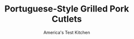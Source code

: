 ---
layout: ../../layouts/MarkdownPostLayout.astro
title: Portuguese-Style Grilled Pork Cutlets
author: America's Test Kitchen
pubDate: 2023-03-15
description: "Using only a few pantry items, we created a unique, tasty sauce to compliment basic pork cutlets."
image_url: https://res.cloudinary.com/hksqkdlah/image/upload/ar_1:1,c_fill,dpr_2.0,f_auto,fl_lossy.progressive.strip_profile,g_faces:auto,q_auto:low,w_344/7510_sfs-pork-cutlets-ii-07
tags: ["Main Courses","Spanish & Portuguese","Pork","Weeknight","30-Minute Suppers"]
calories: 1755
protein: 52
carbohydrates: 4
fats: 
fiber: 1
ingredients: ["1/4 cup, extra virgin olive oil","2 teaspoons, paprika","1 teaspoon, sugar","1/4 teaspoon, red pepper flakes","6 , garlic cloves, sliced thin","3 tablespoons, juice from 1 lemon","2 tablespoons, finely chopped fresh parsley",", Salt and pepper","2 , pork tenderloins (1 1/2 to 2 pounds total), each cut into 4 equal pieces and pounded 1/4 inch thick (see note)"]
serves: 4
time: "30 minutes"
instructions: ["Combine oil, paprika, sugar, pepper flakes, and garlic in bowl. Microwave until garlic is softened and fragrant, about 1 minute. Reserve 2 tablespoons infused oil, then whisk lemon juice and parsley into remaining oil mixture and season with salt and pepper.","Pat cutlets dry with paper towels and season with salt and pepper. Rub cutlets all over with reserved infused oil. Grill pork over hot fire until lightly charred on first side, about 2 minutes. Flip cutlets and grill until just cooked through, about 1 minute longer. Transfer to platter, tent with foil, and let rest 5 minutes. Drizzle with sauce. Serve."]
nutrition: ["1064 mg Potassium","624 mg Phosphorus","31 mg Calcium","3 mg Iron","74 mg Magnesium","658 mg Sodium","4 mg Zinc","22 g Fat","16 mg Niacin (B3)","13 g Monounsaturated","2 g Polyunsaturated","2 mg Thiamin (B1)","8 mg Vitamin C","164 mg Cholesterol","4 g Saturated","1 g Fiber","4 µg Folate (food)","1 g Sugars","41 µg Vitamin K","201 g Water","4 g Carbs","4 µg Folate equivalent (total)","52 g Protein","2 mg Vitamin E","1 µg Vitamin B12","1 mg Vitamin B6","37 µg Vitamin A","438 kcal Energy","1 g Sugars, added","1755 calories"]
notes: ""
---
